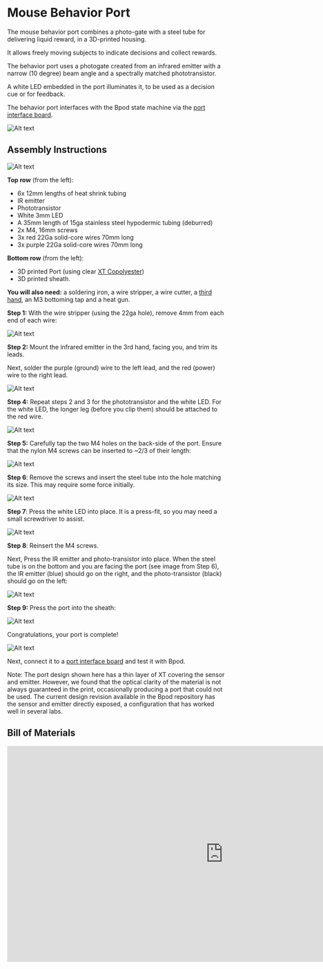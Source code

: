 # Mouse Behavior Port

The mouse behavior port combines a photo-gate with a steel tube for delivering liquid reward, in a 3D-printed housing.

It allows freely moving subjects to indicate decisions and collect rewards.

The behavior port uses a photogate created from an infrared emitter with a narrow (10 degree) beam angle and a spectrally matched phototransistor.

A white LED embedded in the port illuminates it, to be used as a decision cue or for feedback.

The behavior port interfaces with the Bpod state machine via the [port interface board](../assembly/port-breakout-board-assembly.md).

![Alt text](../images/mouse-behavior-port.png)

## Assembly Instructions
<!-- todo: resize images -->

![Alt text](../images/mbp-components.png)

**Top row** (from the left):

- 6x 12mm lengths of heat shrink tubing
- IR emitter
- Phototransistor
- White 3mm LED
- A 35mm length of 15ga stainless steel hypodermic tubing (deburred)
- 2x M4, 16mm screws
- 3x red 22Ga solid-core wires 70mm long
- 3x purple 22Ga solid-core wires 70mm long

**Bottom row** (from the left):

- 3D printed Port (using clear [XT Copolyester](http://www.google.com/url?q=http%3A%2F%2Fcolorfabb.com%2Fco-polyesters%2Fcolorfabb-xt&sa=D&sntz=1&usg=AOvVaw3W6frE7aFTeOuZCd3WLeid))
- 3D printed sheath.

**You will also need:** a soldering iron, a wire stripper, a wire cutter, a [third hand](https://www.google.com/search?q=third+hand&espv=2&biw=1393&bih=802&site=webhp&source=lnms&tbm=isch), an M3 bottoming tap and a heat gun.

**Step 1:** With the wire stripper (using the 22ga hole), remove 4mm from each end of each wire:

![Alt text](../images/mbp-wirestrip.png)

**Step 2:** Mount the infrared emitter in the 3rd hand, facing you, and trim its leads. 

Next, solder the purple (ground) wire to the left lead, and the red (power) wire to the right lead.

![Alt text](../images/mbp-ir-solder.png)

**Step 4:** Repeat steps 2 and 3 for the phototransistor and the white LED. For the white LED, the longer leg (before you clip them) should be attached to the red wire.

![Alt text](../images/mbp-repeat-solder.png)

**Step 5:** Carefully tap the two M4 holes on the back-side of the port. Ensure that the nylon M4 screws can be inserted to ~2/3 of their length:

![Alt text](../images/mbp-port-tap.png)

**Step 6**: Remove the screws and insert the steel tube into the hole matching its size. This may require some force initially.

![Alt text](../images/mbp-insert-tube.png)

**Step 7**: Press the white LED into place. It is a press-fit, so you may need a small screwdriver to assist.

![Alt text](../images/mbp-led-fit.png)

**Step 8**: Reinsert the M4 screws.

Next, Press the IR emitter and photo-transistor into place. When the steel tube is on the bottom and you are facing the port (see image from Step 6), the IR emitter (blue) should go on the right, and the photo-transistor (black) should go on the left:

![Alt text](../images/mbp-ir-fit.png)

**Step 9:** Press the port into the sheath:

![Alt text](../images/mbp-sheath-press.png)

Congratulations, your port is complete!

![Alt text](../images/mbp-complete.png)

Next, connect it to a [port interface board](../assembly/port-breakout-board-assembly.md) and test it with Bpod.

Note: The port design shown here has a thin layer of XT covering the sensor and emitter. However, we found that the optical clarity of the material is not always guaranteed in the print, occasionally producing a port that could not be used. The current design revision available in the Bpod repository has the sensor and emitter directly exposed, a configuration that has worked well in several labs.

## Bill of Materials
<iframe height=500 width=1000 jsname="L5Fo6c" jscontroller="usmiIb" jsaction="rcuQ6b:WYd;" class="YMEQtf L6cTce-purZT L6cTce-pSzOP KfXz0b" sandbox="allow-scripts allow-popups allow-forms allow-same-origin allow-popups-to-escape-sandbox allow-downloads allow-modals" frameborder="0" aria-label="Spreadsheet, Nosepoke BOM" allowfullscreen="" src="https://docs.google.com/spreadsheets/d/1sjXZLI-TCDGARnuvqxwgMVo9y7-Wfx3jGSRSFMjSV9U/htmlembed?authuser=0"></iframe>